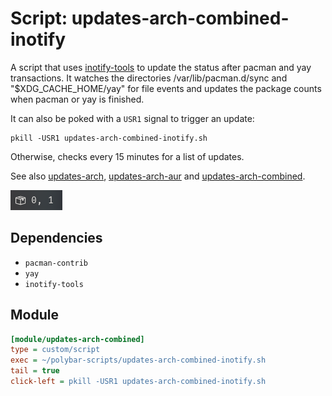 # Script: updates-arch-combined-inotify

A script that uses [inotify-tools](https://www.archlinux.org/packages/community/x86_64/inotify-tools/) to update the status after pacman and yay transactions. It watches the directories /var/lib/pacman.d/sync and "$XDG_CACHE_HOME/yay" for file events and updates the package counts when pacman or yay is finished.

It can also be poked with a `USR1` signal to trigger an update:

```
pkill -USR1 updates-arch-combined-inotify.sh
```

Otherwise, checks every 15 minutes for a list of updates.

See also [updates-arch](../updates-arch), [updates-arch-aur](../updates-arch-aur) and [updates-arch-combined](../updates-arch-combined).

![updates-arch-combined-inotify](screenshots/1.png)


## Dependencies

* `pacman-contrib`
* `yay`
* `inotify-tools`

## Module

```ini
[module/updates-arch-combined]
type = custom/script
exec = ~/polybar-scripts/updates-arch-combined-inotify.sh
tail = true
click-left = pkill -USR1 updates-arch-combined-inotify.sh
```

